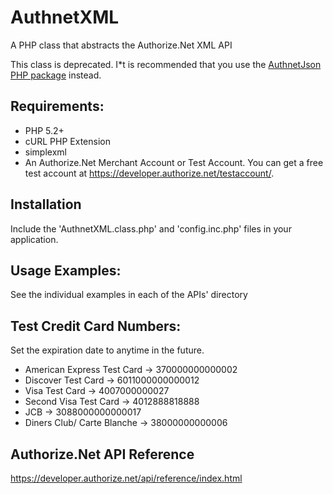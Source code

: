 # AuthnetXML

A PHP class that abstracts the Authorize.Net XML API

This class is deprecated. I*t is recommended that you use the 
[AuthnetJson PHP package](https://github.com/stymiee/authnetjson) instead.

## Requirements:
- PHP 5.2+
- cURL PHP Extension
- simplexml
- An Authorize.Net Merchant Account or Test Account. You can get a free test account at 
  https://developer.authorize.net/testaccount/.
  
## Installation

Include the 'AuthnetXML.class.php' and 'config.inc.php' files in your application.  

## Usage Examples:
 
See the individual examples in each of the APIs' directory

## Test Credit Card Numbers:

Set the expiration date to anytime in the future.
- American Express Test Card -> 370000000000002
- Discover Test Card         -> 6011000000000012
- Visa Test Card             -> 4007000000027
- Second Visa Test Card      -> 4012888818888
- JCB                        -> 3088000000000017
- Diners Club/ Carte Blanche -> 38000000000006

## Authorize.Net API Reference

https://developer.authorize.net/api/reference/index.html
